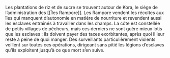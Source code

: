 Les plantations de riz et de sucre se trouvent autour de Kora, le siège de l’administration des [[Îles Rampore]].
Les Rampore vendent les récoltes aux îles qui manquent d’autonomie en matière de nourriture et revendent aussi les esclaves entraînés à travailler dans les champs. La côte est constellée de petits villages de pêcheurs, mais ces derniers ne sont guère mieux lotis que les esclaves : ils doivent payer des taxes exorbitantes, après quoi il leur reste à peine de quoi manger. Des surveillants particulièrement violents veillent sur toutes ces opérations, dirigeant sans pitié les légions d’esclaves qu’ils exploitent jusqu’à ce que mort s’en suive.